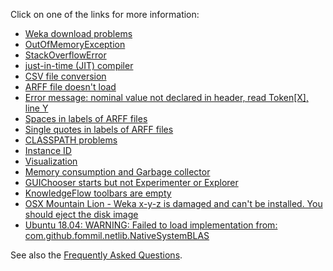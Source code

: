 Click on one of the links for more information:

* [Weka download problems](faqs/weka_download_problems.md)
* [OutOfMemoryException](faqs/OutOfMemoryException.md)
* [StackOverflowError](faqs/stack_overflow_error.md)
* [just-in-time (JIT) compiler](just_in_time_jit_compiler.md)
* [CSV file conversion](faqs/csv_file_conversion.md)
* [ARFF file doesn't load](faqs/arff_does_not_load.md)
* [Error message: nominal value not declared in header, read Token[X], line Y](faqs/arff_does_not_load.md#nominal-value-not-declared-in-header-read-tokenx-line-y)
* [Spaces in labels of ARFF files](spaces_in_labels_of_arff_files.md)
* [Single quotes in labels of ARFF files](single_quotes_in_labels_of_arff_files.md)
* [CLASSPATH problems](classpath_problems.md)
* [Instance ID](instance_id.md)
* [Visualization](faqs/visualization.md)
* [Memory consumption and Garbage collector](memory_consumption_and_garbage_collector.md)
* [GUIChooser starts but not Experimenter or Explorer](gui_chooser_starts_but_not_experimenter_or_explorer.md)
* [KnowledgeFlow toolbars are empty](knowledge_flow_toolbars_are_empty.md)
* [OSX Mountain Lion - Weka x-y-z is damaged and can't be installed. You should eject the disk image](osx_mountain_lion_weka_x_y_z_is_damaged_and_cant_be_installed_you_should_eject_the_disk_image.md)
* [Ubuntu 18.04: WARNING: Failed to load implementation from: com.github.fommil.netlib.NativeSystemBLAS](faqs/ubuntu_1804_blas_warning.md)


See also the [Frequently Asked Questions](faq.md). 

